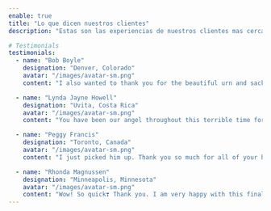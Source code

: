 ```yaml
---
enable: true
title: "Lo que dicen nuestros clientes"
description: "Estas son las experiencias de nuestros clientes mas cercanos."

# Testimonials
testimonials:
  - name: "Bob Boyle"
    designation: "Denver, Colorado"
    avatar: "/images/avatar-sm.png"
    content: "I also wanted to thank you for the beautiful urn and sack. Your care was much more respectful and dignified. I thank you for that."

  - name: "Lynda Jayne Howell"
    designation: "Uvita, Costa Rica"
    avatar: "/images/avatar-sm.png"
    content: "You have been our angel throughout this terrible time for us.  Udo, Peter and myself will never forget the assistance you provided at such a terrible time for us."

  - name: "Peggy Francis"
    designation: "Toronto, Canada"
    avatar: "/images/avatar-sm.png"
    content: "I just picked him up. Thank you so much for all of your help. Your assistance throughout this has been beyond anything I could ask for.  Your help is invaluable"

  - name: "Rhonda Magnussen"
    designation: "Minneapolis, Minnesota"
    avatar: "/images/avatar-sm.png"
    content: "Wow! So quick❣️ Thank you. I am very happy with this final decision❤️ Thank you so much for all your help. This was very hard as I said before. But I know in my heart this was the best decision❣️❤️. Ok I will let you know when I get him! ❤️"
---
```


